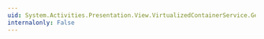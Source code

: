 ```yaml
---
uid: System.Activities.Presentation.View.VirtualizedContainerService.GetContainer(System.Activities.Presentation.Model.ModelItem,System.Activities.Presentation.ICompositeView)
internalonly: False
---
```

